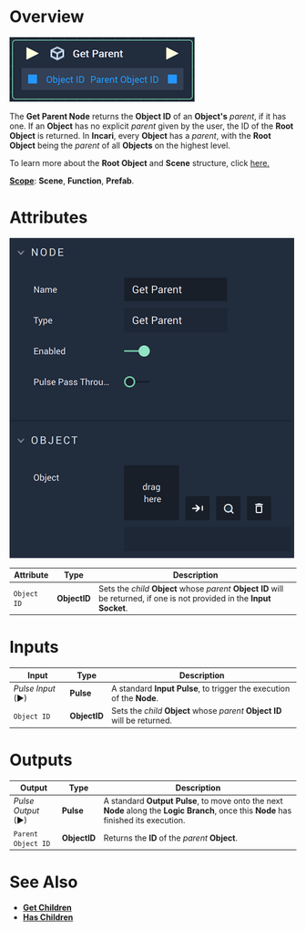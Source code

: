 # Overview

![The Get Parent Node.](../../../.gitbook/assets/getparentnode.png)

The **Get Parent Node** returns the **Object ID** of an **Object's** *parent*, if it has one. If an **Object** has no explicit *parent* given by the user, the ID of the **Root Object** is returned. In **Incari**, every **Object** has a *parent*, with the **Root Object** being the *parent* of all **Objects** on the highest level. 

To learn more about the **Root Object** and **Scene** structure, click [here.](../../../objects-and-types/scene-objects/README.md#structure-in-a-scene)

[**Scope**](../../overview.md#scopes): **Scene**, **Function**, **Prefab**.

# Attributes

![The Get Parent Node Attributes.](../../../.gitbook/assets/getparentattributes.png)

|Attribute|Type|Description|
|---|---|---|
|`Object ID`|**ObjectID**|Sets the *child* **Object** whose *parent* **Object ID** will be returned, if one is not provided in the **Input Socket**. |

# Inputs

|Input|Type|Description|
|---|---|---|
|*Pulse Input* (►)|**Pulse**|A standard **Input Pulse**, to trigger the execution of the **Node**.|
|`Object ID`|**ObjectID**|Sets the *child* **Object** whose *parent* **Object ID** will be returned. 

# Outputs

|Output|Type|Description|
|---|---|---|
|*Pulse Output* (►)|**Pulse**|A standard **Output Pulse**, to move onto the next **Node** along the **Logic Branch**, once this **Node** has finished its execution.|
|`Parent Object ID`|**ObjectID**|Returns the **ID** of the *parent* **Object**.

# See Also

* [**Get Children**](get-children.md)
* [**Has Children**](has-children.md)

